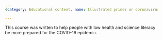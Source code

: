 ```yaml
---
{category: Educational content, name: Illustrated primer or coronavirus, target: 'https://lifeapps.io/lifeology/covid-19'}

---
```


This course was written to help people with low health and science literacy be more prepared for the COVID-19 epidemic.